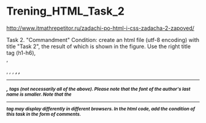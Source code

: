 # Trening_HTML_Task_2
http://www.itmathrepetitor.ru/zadachi-po-html-i-css-zadacha-2-zapoved/

Task 2. "Commandment"
Condition: create an html file (utf-8 encoding) with title "Task 2",
the result of which is shown in the figure. Use the right title tag
(h1-h6), <br>, <p>, <i>, <em>, <strong>, <b>, <hr>, <small> tags (not necessarily all of the above).
Please note that the font of the author's last name is smaller.
Note that the <hr> tag may display differently in different browsers.
In the html code, add the condition of this task in the form of comments.
